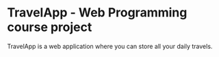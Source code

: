 # TravelApp - Web Programming course project
TravelApp is a web application where you can store all your daily travels.
